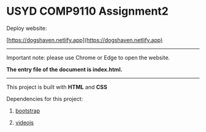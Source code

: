 # USYD COMP9110 Assignment2

Deploy website:

[https://dogshaven.netlify.app](https://dogshaven.netlify.app)

---

Important note: please use Chrome or Edge to open the website.


**The entry file of the document is index.html.**


---

This project is built with  **HTML** and **CSS**

Dependencies for this project:

1. [bootstrap](https://getbootstrap.com/)

2. [videojs](https://github.com/videojs/video.js)



